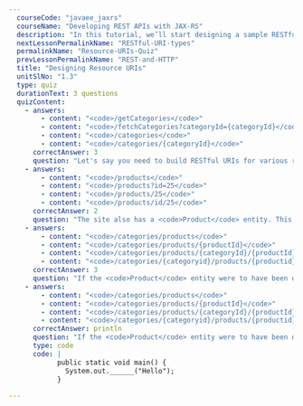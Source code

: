 ```yaml
---
  courseCode: "javaee_jaxrs"
  courseName: "Developing REST APIs with JAX-RS"
  description: "In this tutorial, we’ll start designing a sample RESTful API for our sample social media application. And through the process, we’ll understand how RESTful URIs are designed."
  nextLessonPermalinkName: "RESTful-URI-types"
  permalinkName: "Resource-URIs-Quiz"
  prevLessonPermalinkName: "REST-and-HTTP"
  title: "Designing Resource URIs"
  unitSlNo: "1.3"
  type: quiz
  durationText: 3 questions
  quizContent: 
    - answers: 
        - content: "<code>/getCategories</code>"
        - content: "<code>/fetchCategories?categoryId={categoryId}</code>"
        - content: "<code>/categories</code>"
        - content: "<code>/categories/{categoryId}</code>"
      correctAnswer: 3
      question: "Let's say you need to build RESTful URIs for various resources in an online shopping site. Say you have <code>Category</code> as an entity that represents all the product categories on the site. What would be a RESTful URI to lookup a category with ID <code>categoryId</code>?"
    - answers: 
        - content: "<code>/products</code>"
        - content: "<code>/products?id=25</code>"
        - content: "<code>/products/25</code>"
        - content: "<code>/products/id/25</code>"
      correctAnswer: 2
      question: "The site also has a <code>Product</code> entity. This has been designed to be a first level entity like <code>Category</code>. What would be a good RESTful URI for a product with ID 25?"
    - answers: 
        - content: "<code>/categories/products</code>"
        - content: "<code>/categories/products/{productId}</code>"
        - content: "<code>/categories/products/{categoryId}/{productId}</code>"
        - content: "<code>/categories/{categoryid}/products/{productid}</code>"
      correctAnswer: 3
      question: "If the <code>Product</code> entity were to have been designed as a sub-resource under the <code>Category</code> entity, what would the URI for <code>Product</code> be?"
    - answers: 
        - content: "<code>/categories/products</code>"
        - content: "<code>/categories/products/{productId}</code>"
        - content: "<code>/categories/products/{categoryId}/{productId}</code>"
        - content: "<code>/categories/{categoryid}/products/{productid}</code>"
      correctAnswer: println
      question: "If the <code>Product</code> entity were to have been designed as a sub-resource under the <code>Category</code> entity, what would the URI for <code>Product</code> be?"
      type: code
      code: |
            public static void main() {
              System.out.______("Hello");
            }
            
---
```


